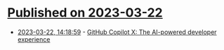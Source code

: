 # [Published on 2023-03-22](index.md)

* [2023-03-22, 14:18:59](https://lobste.rs/s/xic6io/github_copilot_x_ai_powered_developer) - [GitHub Copilot X: The AI-powered developer experience](https://github.blog/2023-03-22-github-copilot-x-the-ai-powered-developer-experience/)
